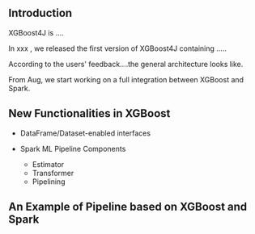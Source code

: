 ## Introduction 

XGBoost4J is ....

In xxx , we released the first version of XGBoost4J containing .....


According to the users' feedback....the general architecture looks like. 

From Aug, we start working on a full integration between XGBoost and Spark. 

## New Functionalities in XGBoost 

* DataFrame/Dataset-enabled interfaces

* Spark ML Pipeline Components
	* Estimator
	* Transformer 
	* Pipelining 

## An Example of Pipeline based on XGBoost and Spark


